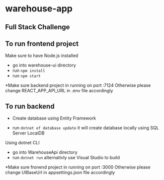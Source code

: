 # warehouse-app

## Full Stack Challenge

## To run frontend project

Make sure to have Node.js installed

- go into warehouse-ui directory
- run `npm install`
- run `npm start`

\*Make sure backend project in running on port :7124
Otherwise please change REACT_APP_API_URL in .env file accordingly

## To run backend

- Create database using Entity Framework

* run `dotnet ef database update`
  it will create database locally using SQL Server LocalDB

Using dotnet CLI

- go into WarehouseApi directory
- run `dotnet run`
  alternativly use Visual Studio to build

\*Make sure fronend project in running on port :3000
Otherwise please change UIBaseUrl in appsettings.json file accordingly
